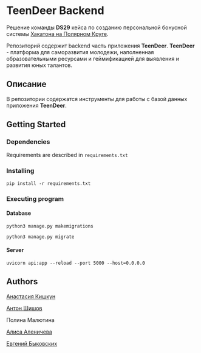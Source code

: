 # TeenDeer Backend

Решение команды **DS29** кейса по созданию персональной бонусной системы [Хакатона на Полярном Круге](https://hackymal.com/).

Репозиторий содержит backend часть приложения **TeenDeer**. **TeenDeer** - платформа для саморазвития молодежи, наполненная образовательными ресурсами и геймификацией для выявления и развития юных талантов. 

## Описание

В репозитории содержатся инструменты для работы с базой данных приложения **TeenDeer**.  

## Getting Started

### Dependencies

Requirements are described in `requirements.txt`

### Installing

```
pip install -r requirements.txt
```

### Executing program

#### Database

```
python3 manage.py makemigrations
```

```
python3 manage.py migrate
```

#### Server

```
uvicorn api:app --reload --port 5000 --host=0.0.0.0
```


## Authors

[Анастасия Кишкун](https://github.com/Kichkun)

[Антон Шишов](https://github.com/wecoastca)

Полина Малютина

[Алиса Аленичева](https://github.com/korney3)

[Евгений Быковских](https://github.com/redzumi)

